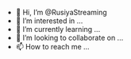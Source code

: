 - 👋 Hi, I’m @RusiyaStreaming
- 👀 I’m interested in ...
- 🌱 I’m currently learning ...
- 💞️ I’m looking to collaborate on ...
- 📫 How to reach me ...

<!---
RusiyaStreaming/RusiyaStreaming is a ✨ special ✨ repository because its `README.md` (this file) appears on your GitHub profile.
You can click the Preview link to take a look at your changes.
--->

